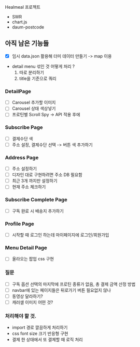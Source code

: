 Healmeal 프로젝트

- SWR
- chart.js
- daum-postcode

## 아직 남은 기능들

- [x] 임시 data.json 활용해 더미 데이터 만들기 -> map 이용
- detail menu 섞인 것 어떻게 처리 ?
  1. 따로 분리하기
  2. title을 기준으로 쿼리

### DetailPage

- [ ] Carousel 추가할 이미지
- [ ] Carousel 상태 색상넣기
- [ ] 프로틴별 Scroll Spy -> API 적용 후에

### Subscribe Page

- [ ] 결제수단 색
- [ ] 주소 설정, 결제수단 선택 -> 버튼 색 추가하기

### Address Page

- [ ] 주소 설정하기
- [ ] 디자인 대로 구현하려면 주소 DB 필요함
- [ ] 최근 3개 까지만 설정하기
- [ ] 현재 주소 체크하기

### Subscribe Complete Page

- [ ] 구독 완료 시 배송지 추가하기

### Profile Page

- [ ] 시작할 때 로그인 하는데 마이페이지에 로그인/회원가입

### Menu Detail Page

- [ ] 올라오는 팝업 css 구현

### 질문

- [ ] 구독 옵션 선택의 마지막에 프로틴 종류가 없음, 총 결제 금액 산정 방법
- [ ] navbar에 있는 페이지들은 뒤로가기 버튼 필요없지 않나
- [ ] 동영상 달라하기?
- [ ] 캐러샐 이미지 어떤 것?

### 처리해야 할 것.

- import 경로 깔끔하게 처리하기
- css font size 크기 반응형 구현
- 결제 한 상태에서 또 결제할 때 로직 처리
